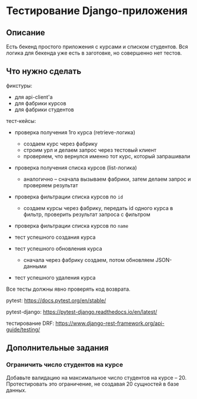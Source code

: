 # Тестирование Django-приложения

## Описание

Есть бекенд простого приложения с курсами и списком студентов. Вся логика для бекенда уже есть в заготовке, но совершенно нет тестов.

## Что нужно сделать



фикстуры:

- для api-client'а
- для фабрики курсов
- для фабрики студентов


тест-кейсы:

- проверка получения 1го курса (retrieve-логика)
  - создаем курс через фабрику
  - строим урл и делаем запрос через тестовый клиент
  - проверяем, что вернулся именно тот курс, который запрашивали
  
- проверка получения списка курсов (list-логика)
  - аналогично – сначала вызываем фабрики, затем делаем запрос и проверяем результат
  
- проверка фильтрации списка курсов по `id`
  - создаем курсы через фабрику, передать id одного курса в фильтр, проверить результат запроса с фильтром
  
- проверка фильтрации списка курсов по `name`
- тест успешного создания курса
  
- тест успешного обновления курса
  - сначала через фабрику создаем, потом обновляем JSON-данными
  
- тест успешного удаления курса

Все тесты должны явно проверять код возврата.


pytest: https://docs.pytest.org/en/stable/

pytest-django: https://pytest-django.readthedocs.io/en/latest/

тестирование DRF: https://www.django-rest-framework.org/api-guide/testing/

## Дополнительные задания

### Ограничить число студентов на курсе

Добавьте валидацию на максимальное число студентов на курсе – 20. Протестировать это ограничение, не создавая 20 сущностей в базе данных.

